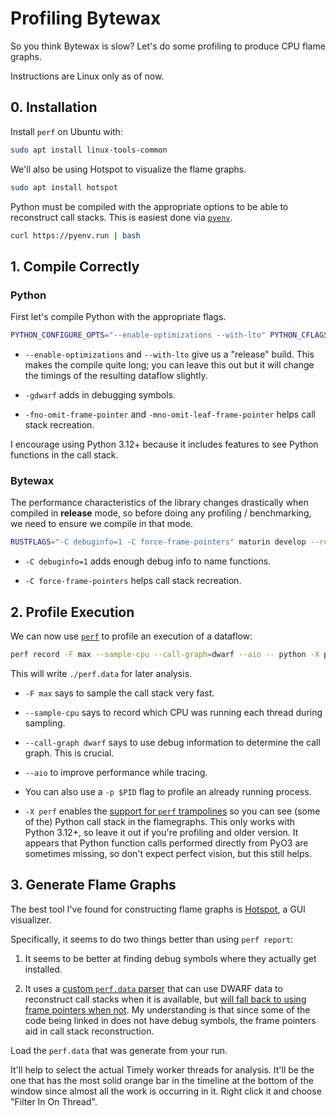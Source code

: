 # Profiling Bytewax

So you think Bytewax is slow? Let's do some profiling to produce CPU
flame graphs.

Instructions are Linux only as of now.

## 0. Installation

Install `perf` on Ubuntu with:

```bash
sudo apt install linux-tools-common
```

We'll also be using Hotspot to visualize the flame graphs.

```bash
sudo apt install hotspot
```

Python must be compiled with the appropriate options to be able to
reconstruct call stacks. This is easiest done via
[`pyenv`](https://github.com/pyenv/pyenv).

```bash
curl https://pyenv.run | bash
```

## 1. Compile Correctly

### Python

First let's compile Python with the appropriate flags.

```bash
PYTHON_CONFIGURE_OPTS="--enable-optimizations --with-lto" PYTHON_CFLAGS="-gdwarf -fno-omit-frame-pointer -mno-omit-leaf-frame-pointer" pyenv install 3.12.0
```

* `--enable-optimizations` and `--with-lto` give us a "release" build.
  This makes the compile quite long; you can leave this out but it
  will change the timings of the resulting dataflow slightly.

* `-gdwarf` adds in debugging symbols.

* `-fno-omit-frame-pointer` and `-mno-omit-leaf-frame-pointer` helps
  call stack recreation.

I encourage using Python 3.12+ because it includes features to see
Python functions in the call stack.

### Bytewax

The performance characteristics of the library changes drastically
when compiled in **release** mode, so before doing any profiling /
benchmarking, we need to ensure we compile in that mode.

```bash
RUSTFLAGS="-C debuginfo=1 -C force-frame-pointers" maturin develop --release
```

* `-C debuginfo=1` adds enough debug info to name functions.

* `-C force-frame-pointers` helps call stack recreation.

## 2. Profile Execution

We can now use [`perf`](https://www.brendangregg.com/perf.html) to
profile an execution of a dataflow:

```bash
perf record -F max --sample-cpu --call-graph=dwarf --aio -- python -X perf -m bytewax example_dataflow
```

This will write `./perf.data` for later analysis.

* `-F max` says to sample the call stack very fast.

* `--sample-cpu` says to record which CPU was running each thread
  during sampling.

* `--call-graph dwarf` says to use debug information to determine the
  call graph. This is crucial.

* `--aio` to improve performance while tracing.

* You can also use a `-p $PID` flag to profile an already running
  process.

* `-X perf` enables the [support for `perf`
  trampolines](https://docs.python.org/3/howto/perf_profiling.html) so
  you can see (some of the) Python call stack in the flamegraphs. This
  only works with Python 3.12+, so leave it out if you're profiling
  and older version. It appears that Python function calls performed
  directly from PyO3 are sometimes missing, so don't expect perfect
  vision, but this still helps.

## 3. Generate Flame Graphs

The best tool I've found for constructing flame graphs is
[Hotspot](https://github.com/KDAB/hotspot), a GUI visualizer.

Specifically, it seems to do two things better than using `perf report`:

1. It seems to be better at finding debug symbols where they actually
   get installed.

2. It uses a [custom `perf.data`
   parser](https://github.com/qt-creator/perfparser) that can use
   DWARF data to reconstruct call stacks when it is available, but
   [will fall back to using frame pointers when
   not](https://github.com/KDAB/hotspot#broken-backtraces). My
   understanding is that since some of the code being linked in does
   not have debug symbols, the frame pointers aid in call stack
   reconstruction.

Load the `perf.data` that was generate from your run.

It'll help to select the actual Timely worker threads for
analysis. It'll be the one that has the most solid orange bar in the
timeline at the bottom of the window since almost all the work is
occurring in it. Right click it and choose "Filter In On Thread".
